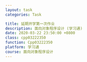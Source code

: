 ```yaml
---
layout: task
categories: Task

title: 延期开学第一次作业
description: 面向对象程序设计 (学习通)
date: 2020-03-22 23:50:00 +0800
class: cpp03222350
function: Cpp03222350
platform: 学习通
course: 面向对象程序设计
---
```


